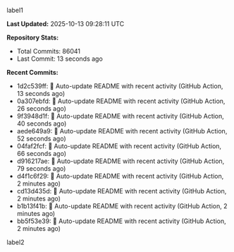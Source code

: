
label1 
<!-- ACTIVITY_START -->
**Last Updated:** 2025-10-13 09:28:11 UTC

**Repository Stats:**
- Total Commits: 86041
- Last Commit: 13 seconds ago

**Recent Commits:**
- 1d2c539ff: 🤖 Auto-update README with recent activity (GitHub Action, 13 seconds ago)
- 0a307ebfd: 🤖 Auto-update README with recent activity (GitHub Action, 26 seconds ago)
- 9f3948d1f: 🤖 Auto-update README with recent activity (GitHub Action, 40 seconds ago)
- aede649a9: 🤖 Auto-update README with recent activity (GitHub Action, 52 seconds ago)
- 04faf2fcf: 🤖 Auto-update README with recent activity (GitHub Action, 66 seconds ago)
- d916217ae: 🤖 Auto-update README with recent activity (GitHub Action, 79 seconds ago)
- d4f1c6f29: 🤖 Auto-update README with recent activity (GitHub Action, 2 minutes ago)
- cd13d435d: 🤖 Auto-update README with recent activity (GitHub Action, 2 minutes ago)
- b1b13f41b: 🤖 Auto-update README with recent activity (GitHub Action, 2 minutes ago)
- bb5f53e39: 🤖 Auto-update README with recent activity (GitHub Action, 2 minutes ago)
<!-- ACTIVITY_END -->

label2
